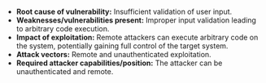 - **Root cause of vulnerability:** Insufficient validation of user input.
- **Weaknesses/vulnerabilities present:** Improper input validation leading to arbitrary code execution.
- **Impact of exploitation:** Remote attackers can execute arbitrary code on the system, potentially gaining full control of the target system.
- **Attack vectors:** Remote and unauthenticated exploitation.
- **Required attacker capabilities/position:** The attacker can be unauthenticated and remote.